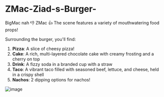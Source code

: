 # ZMac-Ziad-s-Burger-
BigMac nah 👎 ZMac 👍
The scene features a variety of mouthwatering food props!

Surrounding the burger, you'll find:
1. **Pizza**: A slice of cheesy pizza!
2. **Cake**: A rich, multi-layered chocolate cake with creamy frosting and a cherry on top
3. **Drink**: A fizzy soda in a branded cup with a straw
4. **Taco**: A vibrant taco filled with seasoned beef, lettuce, and cheese, held in a crispy shell
5. **Nachos**: 2 dipping options for nachos!

   
![image](https://github.com/user-attachments/assets/3bce901a-a3df-4722-8132-ae69897fca9e)
